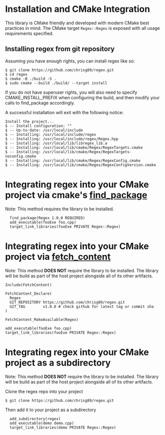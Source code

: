 # Installation and CMake Integration

This library is CMake friendly and developed with modern CMake best practices in mind. The CMake target `Regex::Regex` is exposed with all usage requirements specified.

## Installing regex from git repository
Assuming you have enough rights, you can install regex like so:

```
$ git clone https://github.com/chrisg89/regex.git
$ cd regex
$ cmake -B ./build -S .
$ sudo cmake --build ./build/ --target install
```
If you do not have superuser rights, you will also need to specify CMAKE_INSTALL_PREFIX when configuring the build, and then modify your calls to find_package accordingly.

A successful installation will exit with the following notice:
```
Install the project...
$ -- Install configuration: ""
$ -- Up-to-date: /usr/local/include
$ -- Installing: /usr/local/include/regex
$ -- Installing: /usr/local/include/regex/Regex.hpp
$ -- Installing: /usr/local/lib/libregex_lib.a
$ -- Installing: /usr/local/lib/cmake/Regex/RegexTargets.cmake
$ -- Installing: /usr/local/lib/cmake/Regex/RegexTargets-noconfig.cmake
$ -- Installing: /usr/local/lib/cmake/Regex/RegexConfig.cmake
$ -- Installing: /usr/local/lib/cmake/Regex/RegexConfigVersion.cmake
```

# Integrating regex into your CMake project via cmake's [find_package](https://cmake.org/cmake/help/latest/command/find_package.html)

Note: This method requires the library to be installed.

```
  find_package(Regex 1.0.0 REQUIRED)
  add_executable(fooExe foo.cpp)
  target_link_libraries(fooExe PRIVATE Regex::Regex)
```

# Integrating regex into your CMake project via [fetch_content](https://cmake.org/cmake/help/latest/module/FetchContent.html)

Note: This method **DOES NOT** require the library to be installed. The library will be build as part of the host project alongside all of its other artifacts.

```
Include(FetchContent)

FetchContent_Declare(
  Regex
  GIT_REPOSITORY https://github.com/chrisg89/regex.git
  GIT_TAG        v1.0.0 # check github for latest tag or commit sha
)

FetchContent_MakeAvailable(Regex)

add_executable(fooExe foo.cpp)
target_link_libraries(fooExe PRIVATE Regex::Regex)
```

# Integrating regex into your CMake project as a subdirectory

Note: This method **DOES NOT** require the library to be installed. The library will be build as part of the host project alongside all of its other artifacts.

Clone the regex repo into your project
```
$ git clone https://github.com/chrisg89/regex.git
```

Then add it to your project as a subdirectory

```
  add_subdirectory(regex)
  add_executable(demo demo.cpp)
  target_link_libraries(demo PRIVATE Regex::Regex)
```